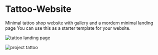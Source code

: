 # Tattoo-Website
Minimal tattoo shop website with gallery and a mordern minimal landing page
You 
can use this as a starter template for your website.

![tattoo landing page](https://user-images.githubusercontent.com/74678890/156693182-70d6b533-884d-422d-a4da-257b1e0fdf8d.JPG)

![project tattoo](https://user-images.githubusercontent.com/74678890/156693019-b4edccdc-e74b-4bff-ac70-b571736532e1.JPG)
